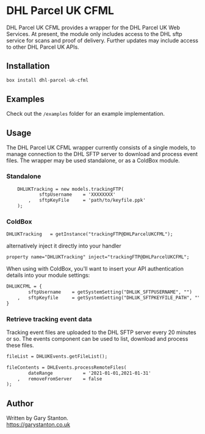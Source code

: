 # DHL Parcel UK CFML

DHL Parcel UK CFML provides a wrapper for the DHL Parcel UK Web Services.
At present, the module only includes access to the DHL sftp service for scans and proof of delivery.
Further updates may include access to other DHL Parcel UK APIs.

## Installation
```js
box install dhl-parcel-uk-cfml
```

## Examples
Check out the `/examples` folder for an example implementation.

## Usage
The DHL Parcel UK CFML wrapper currently consists of a single models, to manage connection to the DHL SFTP server to download and process event files.
The wrapper may be used standalone, or as a ColdBox module.


### Standalone
```cfc
	DHLUKTracking = new models.trackingFTP(
			sftpUsername 	= 'XXXXXXXX'
		,	sftpKeyFile 	= 'path/to/keyfile.ppk'
	);

```

### ColdBox
```cfc
DHLUKTracking 	= getInstance("trackingFTP@DHLParcelUKCFML");
```
alternatively inject it directly into your handler
```cfc
property name="DHLUKTracking" inject="trackingFTP@DHLParcelUKCFML";
```

When using with ColdBox, you'll want to insert your API authentication details into your module settings:

```cfc
DHLUKCFML = {
		sftpUsername 	= getSystemSetting("DHLUK_SFTPUSERNAME", "")
	,	sftpKeyfile 	= getSystemSetting("DHLUK_SFTPKEYFILE_PATH", "")
}
```

### Retrieve tracking event data
Tracking event files are uploaded to the DHL SFTP server every 20 minutes or so. The events component can be used to list, download and process these files.  

```cfc
fileList = DHLUKEvents.getFileList();
```

```cfc
fileContents = DHLEvents.processRemoteFiles(
		dateRange 			= '2021-01-01,2021-01-31'
	,	removeFromServer 	= false
);
```


## Author
Written by Gary Stanton.  
https://garystanton.co.uk

